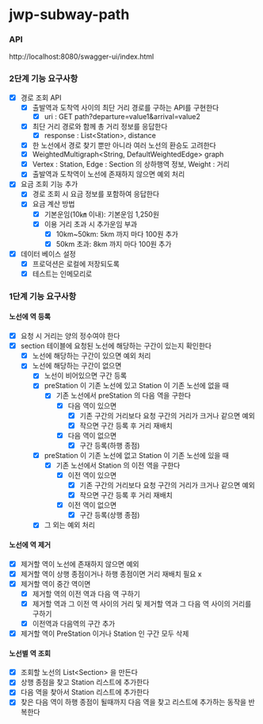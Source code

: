 # jwp-subway-path

### API

http://localhost:8080/swagger-ui/index.html

### 2단계 기능 요구사항

- [x] 경로 조회 API
    - [x] 출발역과 도착역 사이의 최단 거리 경로를 구하는 API를 구현한다
        - [x] uri : GET path?departure=value1&arrival=value2
    - [x] 최단 거리 경로와 함께 총 거리 정보를 응답한다
        - [x] response : List\<Station\>, distance
    - [x] 한 노선에서 경로 찾기 뿐만 아니라 여러 노선의 환승도 고려한다
    - [x] WeightedMultigraph<String, DefaultWeightedEdge> graph
    - [x] Vertex : Station, Edge : Section 의 상하행역 정보, Weight : 거리
    - [x] 출발역과 도착역이 노선에 존재하지 않으면 예외 처리

- [x] 요금 조회 기능 추가
    - [x] 경로 조회 시 요금 정보를 포함하여 응답한다
    - [x] 요금 계산 방법
        - [x] 기본운임(10㎞ 이내): 기본운임 1,250원
        - [x] 이용 거리 초과 시 추가운임 부과
            - [x] 10km~50km: 5km 까지 마다 100원 추가
            - [x] 50km 초과: 8km 까지 마다 100원 추가

- [x] 데이터 베이스 설정
    - [x] 프로덕션은 로컬에 저장되도록
    - [x] 테스트는 인메모리로

### 1단계 기능 요구사항

#### 노선에 역 등록

- [x] 요청 시 거리는 양의 정수여야 한다
- [x] section 테이블에 요청된 노선에 해당하는 구간이 있는지 확인한다
    - [x] 노선에 해당하는 구간이 있으면 예외 처리
    - [x] 노선에 해당하는 구간이 없으면
        - [x] 노선이 비어있으면 구간 등록
        - [x] preStation 이 기존 노선에 있고 Station 이 기존 노선에 없을 때
            - [x] 기존 노선에서 preStation 의 다음 역을 구한다
                - [x] 다음 역이 있으면
                    - [x] 기존 구간의 거리보다 요청 구간의 거리가 크거나 같으면 예외
                    - [x] 작으면 구간 등록 후 거리 재배치
                - [x] 다음 역이 없으면
                    - [x] 구간 등록(하행 종점)
        - [x] preStation 이 기존 노선에 없고 Station 이 기존 노선에 있을 때
            - [x] 기존 노선에서 Station 의 이전 역을 구한다
                - [x] 이전 역이 있으면
                    - [x] 기존 구간의 거리보다 요청 구간의 거리가 크거나 같으면 예외
                    - [x] 작으면 구간 등록 후 거리 재배치
                - [x] 이전 역이 없으면
                    - [x] 구간 등록(상행 종점)
        - [x] 그 외는 예외 처리

#### 노선에 역 제거

- [x] 제거할 역이 노선에 존재하지 않으면 예외
- [x] 제거할 역이 상행 종점이거나 하행 종점이면 거리 재배치 필요 x
- [x] 제거할 역이 중간 역이면
    - [x] 제거할 역의 이전 역과 다음 역 구하기
    - [x] 제거할 역과 그 이전 역 사이의 거리 및 제거할 역과 그 다음 역 사이의 거리를 구하기
    - [x] 이전역과 다음역의 구간 추가
- [x] 제거할 역이 PreStation 이거나 Station 인 구간 모두 삭제

#### 노선별 역 조회

- [x] 조회할 노선의 List\<Section\> 을 만든다
- [x] 상행 종점을 찾고 Station 리스트에 추가한다
- [x] 다음 역을 찾아서 Station 리스트에 추가한다
- [x] 찾은 다음 역이 하행 종점이 될때까지 다음 역을 찾고 리스트에 추가하는 동작을 반복한다
